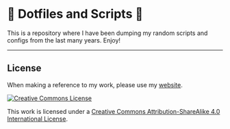 # 🐯 Dotfiles and Scripts 🐯

This is a repository where I have been dumping my random scripts and configs from the last many years. Enjoy!

----


## License

When making a reference to my work, please use my [website](http://singularity.sh).

<a rel="license" href="http://creativecommons.org/licenses/by-sa/4.0/"><img alt="Creative Commons License" style="border-width:0" src="http://i.creativecommons.org/l/by-sa/4.0/88x31.png" /></a><br />

This work is licensed under a [Creative Commons Attribution-ShareAlike 4.0 International License](http://creativecommons.org/licenses/by-sa/4.0/).
